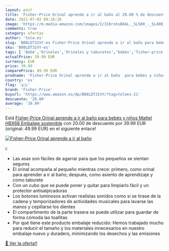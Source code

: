 ```yaml
---
layout: post
title: 'Fisher-Price Orinal aprende a ir al baño al 20.00 % de descuento'
date: 2021-07-02 09:18:26
image: 'https://m.media-amazon.com/images/I/310rshsB84L._SL500_._SL400_.jpg'
comments: true
category: ofertas
author: 'tole.es'
slug: 'B08LDT31VY-es Fisher-Price Orinal aprende a ir al baño para bebés y...'
sku: 'B08LDT31VY-es'
tags: [ 'Bebé','Orinales','Orinales y taburetes','bebés','fisher-price', ]
actualPrice: 39.99 EUR
currency: EUR
price: 39.99
comparePrice: 49.99 EUR
prodname: 'Fisher-Price Orinal aprende a ir al baño  para bebés y niños  Mattel HBX68   Embalaje sostenible'
country: 'es'
flag: '🇪🇸'
brand: 'Fisher-Price'
buyurl: 'https://www.amazon.es/dp/B08LDT31VY/?tag=tolees-21'
descuento: '20.00'
average: '39.99'
---
```


Está [Fisher-Price Orinal aprende a ir al baño  para bebés y niños  Mattel HBX68   Embalaje sostenible](https://www.amazon.es/dp/B08LDT31VY/?tag=tolees-21) con 20.00 de descuento por 39.99 EUR (original: 49.99 EUR) en el siguiente enlace!

[![Fisher-Price Orinal aprende a ir al baño](https://m.media-amazon.com/images/I/310rshsB84L._SL500_._SL400_.jpg)](https://www.amazon.es/dp/B08LDT31VY/?tag=tolees-21)

ℹ️:

- Las asas son fáciles de agarrar para que los pequeños se sientan seguros
- El orinal acompaña al pequeño mientras crece: primero, como orinal para aprender a ir al baño; después, como asiento de aprendizaje y como taburete
- Con un cubo que se puede poner y quitar para limpiarlo fácil y un protector antisalpicaduras
- Los botones luminosos activan realistas sonidos como si se tirase de la cadena y temporizadores de actividades musicales para lavarse las manos y cepillarse los dientes
- El compartimento de la parte trasera se puede utilizar para guardar de forma cómoda las toallitas
- Por qué tiene este producto embalaje reducido: Hemos trabajado mucho para reducir el tamaño y los materiales innecesarios en nuestro embalaje nuevo y duradero, minimizando los desechos y las emisiones

[🛒 Ver la oferta!!](https://www.amazon.es/dp/B08LDT31VY/?tag=tolees-21)
